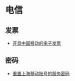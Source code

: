 # 电信

## 发票
* [开具中国移动的电子发票](request-receipt-of-china-mobile.md)

## 密码
* [重置上海移动账号的服务密码](reset-password-for-shanghai-mobile-account.md)
